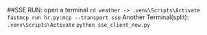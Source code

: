 ##SSE RUN:
open a terminal
`cd weather -> .venv\Scripts\Activate`
`fastmcp run hr.py:mcp --transport sse` 
Another Terminal(split):
`.venv\Scripts\Activate`
`python sse_client_new.py`
